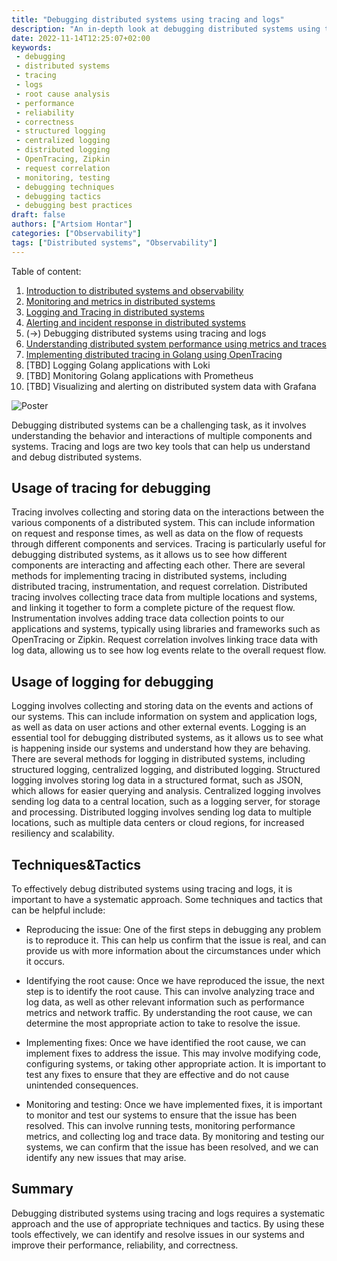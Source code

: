 ```yaml
---
title: "Debugging distributed systems using tracing and logs"
description: "An in-depth look at debugging distributed systems using tracing and logs"
date: 2022-11-14T12:25:07+02:00
keywords:
 - debugging
 - distributed systems
 - tracing
 - logs
 - root cause analysis
 - performance
 - reliability
 - correctness
 - structured logging
 - centralized logging
 - distributed logging
 - OpenTracing, Zipkin
 - request correlation
 - monitoring, testing
 - debugging techniques
 - debugging tactics
 - debugging best practices
draft: false
authors: ["Artsiom Hontar"]
categories: ["Observability"]
tags: ["Distributed systems", "Observability"]
---
```


Table of content:
1. [Introduction to distributed systems and observability](/learnings/observability/intro-to-distributed-observability/)
2. [Monitoring and metrics in distributed systems](/learnings/observability/monitoring-in-distributed-system/)
3. [Logging and Tracing in distributed systems](/learnings/observability/logging-and-tracking-in-distributed-system/)
4. [Alerting and incident response in distributed systems](/learnings/observability/alerting-and-incidents-in-distributed-system/)
6. (->) Debugging distributed systems using tracing and logs
7. [Understanding distributed system performance using metrics and traces](/learnings/observability/understanding-performance-in-distributed-system/)
8. [Implementing distributed tracing in Golang using OpenTracing](/learnings/observability/implementing-distributed-tracing/)
9. [TBD] Logging Golang applications with Loki
10. [TBD] Monitoring Golang applications with Prometheus
11. [TBD] Visualizing and alerting on distributed system data with Grafana

![Poster](/learnings/observability/debugging-distributed-system/poster.jpg)

Debugging distributed systems can be a challenging task, as it involves understanding the behavior and interactions of multiple components and systems. Tracing and logs are two key tools that can help us understand and debug distributed systems.

## Usage of tracing for debugging
Tracing involves collecting and storing data on the interactions between the various components of a distributed system. This can include information on request and response times, as well as data on the flow of requests through different components and services. Tracing is particularly useful for debugging distributed systems, as it allows us to see how different components are interacting and affecting each other. There are several methods for implementing tracing in distributed systems, including distributed tracing, instrumentation, and request correlation. Distributed tracing involves collecting trace data from multiple locations and systems, and linking it together to form a complete picture of the request flow. Instrumentation involves adding trace data collection points to our applications and systems, typically using libraries and frameworks such as OpenTracing or Zipkin. Request correlation involves linking trace data with log data, allowing us to see how log events relate to the overall request flow.

## Usage of logging for debugging
Logging involves collecting and storing data on the events and actions of our systems. This can include information on system and application logs, as well as data on user actions and other external events. Logging is an essential tool for debugging distributed systems, as it allows us to see what is happening inside our systems and understand how they are behaving. There are several methods for logging in distributed systems, including structured logging, centralized logging, and distributed logging. Structured logging involves storing log data in a structured format, such as JSON, which allows for easier querying and analysis. Centralized logging involves sending log data to a central location, such as a logging server, for storage and processing. Distributed logging involves sending log data to multiple locations, such as multiple data centers or cloud regions, for increased resiliency and scalability.

## Techniques&Tactics

To effectively debug distributed systems using tracing and logs, it is important to have a systematic approach. Some techniques and tactics that can be helpful include:

- Reproducing the issue: One of the first steps in debugging any problem is to reproduce it. This can help us confirm that the issue is real, and can provide us with more information about the circumstances under which it occurs.

- Identifying the root cause: Once we have reproduced the issue, the next step is to identify the root cause. This can involve analyzing trace and log data, as well as other relevant information such as performance metrics and network traffic. By understanding the root cause, we can determine the most appropriate action to take to resolve the issue.

- Implementing fixes: Once we have identified the root cause, we can implement fixes to address the issue. This may involve modifying code, configuring systems, or taking other appropriate action. It is important to test any fixes to ensure that they are effective and do not cause unintended consequences.

- Monitoring and testing: Once we have implemented fixes, it is important to monitor and test our systems to ensure that the issue has been resolved. This can involve running tests, monitoring performance metrics, and collecting log and trace data. By monitoring and testing our systems, we can confirm that the issue has been resolved, and we can identify any new issues that may arise.

## Summary
Debugging distributed systems using tracing and logs requires a systematic approach and the use of appropriate techniques and tactics. By using these tools effectively, we can identify and resolve issues in our systems and improve their performance, reliability, and correctness.